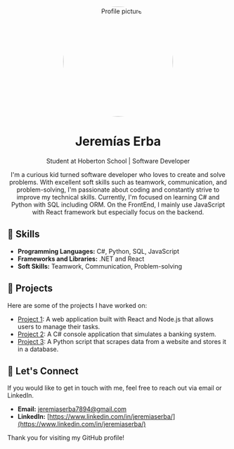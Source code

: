 <div align="center">
  <img src="https://i.imgur.com/zkc7VOH.png" alt="Profile picture" width="250" style="border-radius: 50%;">
</div>

<h1 align="center">Jeremías Erba</h1>

<p align="center">Student at Hoberton School | Software Developer</p>

<p align="center">I'm a curious kid turned software developer who loves to create and solve problems. With excellent soft skills such as teamwork, communication, and problem-solving, I'm passionate about coding and constantly strive to improve my technical skills. Currently, I'm focused on learning C# and Python with SQL including ORM. On the FrontEnd, I mainly use JavaScript with React framework but especially focus on the backend.</p>

## 🌟 Skills

- **Programming Languages:** C#, Python, SQL, JavaScript
- **Frameworks and Libraries:** .NET and React
- **Soft Skills:** Teamwork, Communication, Problem-solving

## 🚀 Projects

Here are some of the projects I have worked on:

- [Project 1](https://github.com/yourusername/project1): A web application built with React and Node.js that allows users to manage their tasks.
- [Project 2](https://github.com/yourusername/project2): A C# console application that simulates a banking system.
- [Project 3](https://github.com/yourusername/project3): A Python script that scrapes data from a website and stores it in a database.

## 💬 Let's Connect

If you would like to get in touch with me, feel free to reach out via email or LinkedIn.

- **Email:** [jeremiaserba7894@gmail.com](mailto:jeremiaserba7894@gmail.com)
- **LinkedIn:** [https://www.linkedin.com/in/jeremiaserba/](https://www.linkedin.com/in/jeremiaserba/)

Thank you for visiting my GitHub profile!
